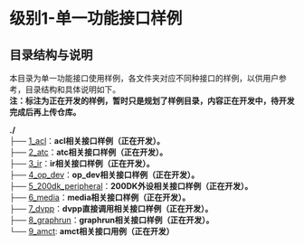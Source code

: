 # 级别1-单一功能接口样例

## 目录结构与说明

本目录为单一功能接口使用样例，各文件夹对应不同种接口的样例，以供用户参考，目录结构和具体说明如下。  
**注：标注为正在开发的样例，暂时只是规划了样例目录，内容正在开发中，待开发完成后再上传仓库。**

**./**  
├── [1_acl](./1_acl)：**acl相关接口样例（正在开发）。**  
├── [2_atc](./2_atc)：**atc相关接口样例（正在开发）。**  
├── [3_ir](./3_ir)：**ir相关接口样例（正在开发）。**  
├── [4_op_dev](./4_op_dev)：**op_dev相关接口样例（正在开发）。**  
├── [5_200dk_peripheral](./5_200dk_peripheral)：**200DK外设相关接口样例（正在开发）。**  
├── [6_media](./6_media)：**media相关接口样例（正在开发）。**  
├── [7_dvpp](./7_dvpp)：**dvpp直接调用相关接口样例（正在开发）。**  
├── [8_graphrun](./8_graphrun)：**graphrun相关接口样例（正在开发）。**  
└── [9_amct](./9_amct): **amct相关接口用例（正在开发）**  
